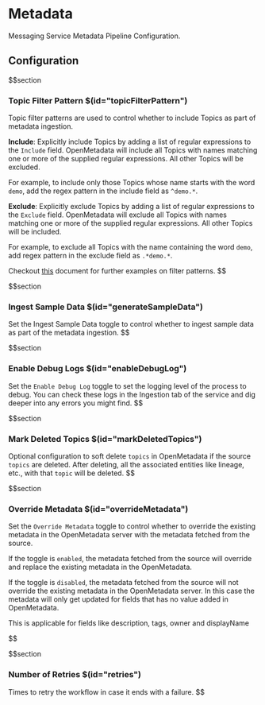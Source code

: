 # Metadata

Messaging Service Metadata Pipeline Configuration.

## Configuration

$$section

### Topic Filter Pattern $(id="topicFilterPattern")

Topic filter patterns are used to control whether to include Topics as part of metadata ingestion.

**Include**: Explicitly include Topics by adding a list of regular expressions to the `Include` field. OpenMetadata will include all Topics with names matching one or more of the supplied regular expressions. All other Topics will be excluded.

For example, to include only those Topics whose name starts with the word `demo`, add the regex pattern in the include field as `^demo.*`.

**Exclude**: Explicitly exclude Topics by adding a list of regular expressions to the `Exclude` field. OpenMetadata will exclude all Topics with names matching one or more of the supplied regular expressions. All other Topics will be included.

For example, to exclude all Topics with the name containing the word `demo`, add regex pattern in the exclude field as `.*demo.*`.

Checkout [this](https://docs.open-metadata.org/connectors/ingestion/workflows/metadata/filter-patterns/database#database-filter-pattern) document for further examples on filter patterns.
$$

$$section
### Ingest Sample Data $(id="generateSampleData")

Set the Ingest Sample Data toggle to control whether to ingest sample data as part of the metadata ingestion.
$$

$$section
### Enable Debug Logs $(id="enableDebugLog")

Set the `Enable Debug Log` toggle to set the logging level of the process to debug. You can check these logs in the Ingestion tab of the service and dig deeper into any errors you might find.
$$

$$section
### Mark Deleted Topics $(id="markDeletedTopics")

Optional configuration to soft delete `topics` in OpenMetadata if the source `topics` are deleted. After deleting, all the associated entities like lineage, etc., with that `topic` will be deleted.
$$

$$section
### Override Metadata $(id="overrideMetadata")

Set the `Override Metadata` toggle to control whether to override the existing metadata in the OpenMetadata server with the metadata fetched from the source.

If the toggle is `enabled`, the metadata fetched from the source will override and replace the existing metadata in the OpenMetadata.

If the toggle is `disabled`, the metadata fetched from the source will not override the existing metadata in the OpenMetadata server. In this case the metadata will only get updated for fields that has no value added in OpenMetadata.

This is applicable for fields like description, tags, owner and displayName

$$

$$section
### Number of Retries $(id="retries")

Times to retry the workflow in case it ends with a failure.
$$